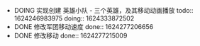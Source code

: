 - DOING 实现创建 英雄小队 - 三个英雄，及其移动动画播放
  todo:: 1624246983975
  doing:: 1624333872502
- DONE 修改军团移动速度
  done:: 1624277206656
- DONE 修改移动
  done:: 1624277215009